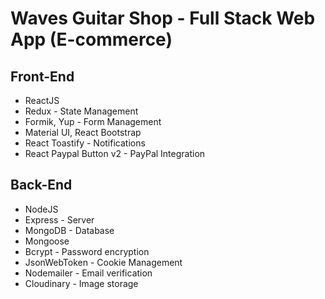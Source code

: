 # Waves Guitar Shop - Full Stack Web App (E-commerce)

## Front-End

-   ReactJS
-   Redux - State Management
-   Formik, Yup - Form Management
-   Material UI, React Bootstrap
-   React Toastify - Notifications
-   React Paypal Button v2 - PayPal Integration

## Back-End

-   NodeJS
-   Express - Server
-   MongoDB - Database
-   Mongoose
-   Bcrypt - Password encryption
-   JsonWebToken - Cookie Management
-   Nodemailer - Email verification
-   Cloudinary - Image storage
